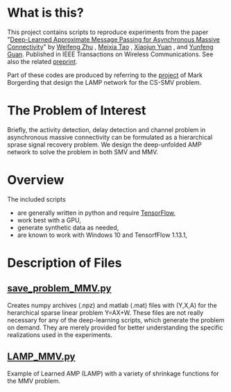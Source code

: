 # What is this?

This project contains scripts to reproduce experiments from the paper
"[Deep-Learned Approximate Message Passing for Asynchronous Massive Connectivity](https://ieeexplore.ieee.org/abstract/document/9390399/)"
by 
[Weifeng Zhu](mailto://wf.zhu@sjtu.edu.cn)
,
[Meixia Tao](mailto://mxtao@sjtu.edu.cn)
,
[Xiaojun Yuan](mailto://xjyuan@uestc.edu.cn)
, and [Yunfeng Guan](mailto://yfguan69@sjtu.edu.cn).
Published in IEEE Transactions on Wireless Communications.
See also the related [preprint](https://arxiv.org/abs/2101.00651).

Part of these codes are produced by referring to the [project](https://github.com/mborgerding/onsager_deep_learning) of Mark Borgerding that design the LAMP network for the CS-SMV problem.

# The Problem of Interest

Briefly, the activity detection, delay detection and channel problem in asynchronous massive connectivity can be formulated as a hierarchical sprase signal recovery problem. We design the deep-unfolded AMP network to solve the problem in both SMV and MMV.

# Overview

The included scripts 
- are generally written in python and require [TensorFlow](http://www.tensorflow.org),
- work best with a GPU,
- generate synthetic data as needed,
- are known to work with Windows 10 and TensorfFlow 1.13.1,


# Description of Files

## [save_problem_MMV.py](save_problem.py) 

Creates numpy archives (.npz) and matlab (.mat) files with (Y,X,A) for the herarchical sparse linear problem Y=AX+W.
These files are not really necessary for any of the deep-learning scripts, which generate the problem on demand.
They are merely provided for better understanding the specific realizations used in the experiments.

## [LAMP_MMV.py](LAMP_MMV.py)

Example of Learned AMP (LAMP) with a variety of shrinkage functions for the MMV problem.

